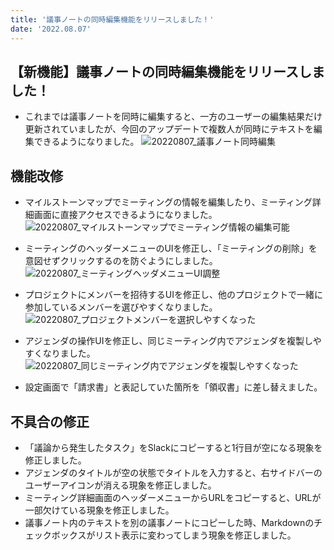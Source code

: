 ```yaml
---
title: '議事ノートの同時編集機能をリリースしました！'
date: '2022.08.07'
---
```


## 【新機能】議事ノートの同時編集機能をリリースしました！
- これまでは議事ノートを同時に編集すると、一方のユーザーの編集結果だけ更新されていましたが、今回のアップデートで複数人が同時にテキストを編集できるようになりました。
  ![20220807_議事ノート同時編集](https://user-images.githubusercontent.com/92074639/183339243-ad62ab5b-66e4-40f6-a940-ea5ccabdf075.png)


## 機能改修
- マイルストーンマップでミーティングの情報を編集したり、ミーティング詳細画面に直接アクセスできるようになりました。
  ![20220807_マイルストーンマップでミーティング情報の編集可能](https://user-images.githubusercontent.com/92074639/183339313-e27ce3fb-b321-4a04-a1d7-212f93036550.png)

- ミーティングのヘッダーメニューのUIを修正し、「ミーティングの削除」を意図せずクリックするのを防ぐようにしました。
  ![20220807_ミーティングヘッダメニューUI調整](https://user-images.githubusercontent.com/92074639/183339363-379a57f7-5ceb-4305-85d1-8391203c64a0.png)

- プロジェクトにメンバーを招待するUIを修正し、他のプロジェクトで一緒に参加しているメンバーを選びやすくなりました。
  ![20220807_プロジェクトメンバーを選択しやすくなった](https://user-images.githubusercontent.com/92074639/183339395-e01974cc-cc19-4282-b4de-291347c8ee5c.png)

- アジェンダの操作UIを修正し、同じミーティング内でアジェンダを複製しやすくなりました。
  ![20220807_同じミーティング内でアジェンダを複製しやすくなった](https://user-images.githubusercontent.com/92074639/183339439-c4671215-f4ec-4069-bb4b-05db6ff9c462.png)

- 設定画面で「請求書」と表記していた箇所を「領収書」に差し替えました。


## 不具合の修正
- 「議論から発生したタスク」をSlackにコピーすると1行目が空になる現象を修正しました。
- アジェンダのタイトルが空の状態でタイトルを入力すると、右サイドバーのユーザーアイコンが消える現象を修正しました。
- ミーティング詳細画面のヘッダーメニューからURLをコピーすると、URLが一部欠けている現象を修正しました。
- 議事ノート内のテキストを別の議事ノートにコピーした時、Markdownのチェックボックスがリスト表示に変わってしまう現象を修正しました。
